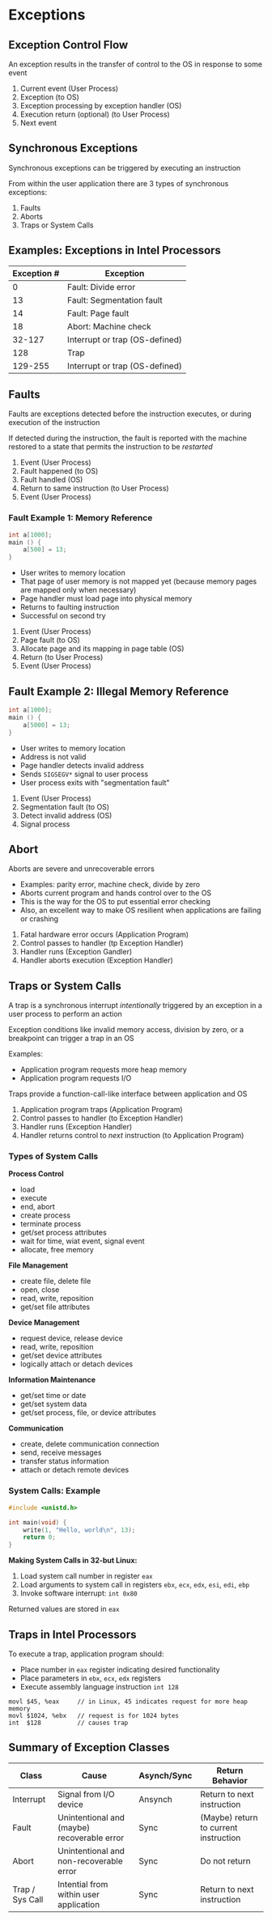 # Exceptions

## Exception Control Flow

An exception results in the transfer of control to the OS in response to some event

1. Current event (User Process)
2. Exception (to OS)
3. Exception processing by exception handler (OS)
4. Execution return (optional) (to User Process)
5. Next event

## Synchronous Exceptions

Synchronous exceptions can be triggered by executing an instruction

From within the user application there are 3 types of synchronous exceptions:
1. Faults
2. Aborts
3. Traps or System Calls

## Examples: Exceptions in Intel Processors

| Exception # | Exception                      |
| ----------- | ------------------------------ |
| 0           | Fault: Divide error            |
| 13          | Fault: Segmentation fault      |
| 14          | Fault: Page fault              |
| 18          | Abort: Machine check           |
| 32-127      | Interrupt or trap (OS-defined) |
| 128         | Trap                           |
| 129-255     | Interrupt or trap (OS-defined) |

## Faults

Faults are exceptions detected before the instruction executes, or during execution of the instruction

If detected during the instruction, the fault is reported with the machine restored to a state that permits the instruction to be *restarted*

1. Event (User Process)
2. Fault happened (to OS)
3. Fault handled (OS)
4. Return to same instruction (to User Process)
5. Event (User Process)

### Fault Example 1: Memory Reference

```c++
int a[1000];
main () {
    a[500] = 13;
}
```

- User writes to memory location
- That page of user memory is not mapped yet (because memory pages are mapped only when necessary)
- Page handler must load page into physical memory
- Returns to faulting instruction
- Successful on second try

1. Event (User Process)
2. Page fault (to OS)
3. Allocate page and its mapping in page table (OS)
4. Return (to User Process)
5. Event (User Process)

## Fault Example 2: Illegal Memory Reference

```c++
int a[1000];
main () {
    a[5000] = 13;
}
```

- User writes to memory location
- Address is not valid
- Page handler detects invalid address
- Sends `SIGSEGV*` signal to user process
- User process exits with "segmentation fault"

1. Event (User Process)
2. Segmentation fault (to OS)
3. Detect invalid address (OS)
4. Signal process

## Abort

Aborts are severe and unrecoverable errors

- Examples: parity error, machine check, divide by zero
- Aborts current program and hands control over to the OS
- This is the way for the OS to put essential error checking
- Also, an excellent way to make OS resilient when applications are failing or crashing

1. Fatal hardware error occurs (Application Program)
2. Control passes to handler (tp Exception Handler)
3. Handler runs (Exception Gandler)
4. Handler aborts execution (Exception Handler)

## Traps or System Calls

A trap is a synchronous interrupt *intentionally* triggered by an exception in a user process to perform an action

Exception conditions like invalid memory access, division by zero, or a breakpoint can trigger a trap in an OS

Examples:
- Application program requests more heap memory
- Application program requests I/O

Traps provide a function-call-like interface between application and OS

1. Application program traps (Application Program)
2. Control passes to handler (to Exception Handler)
3. Handler runs (Exception Handler)
4. Handler returns control to *next* instruction (to Application Program)

### Types of System Calls

**Process Control**
- load
- execute
- end, abort
- create process
- terminate process
- get/set process attributes
- wait for time, wiat event, signal event
- allocate, free memory

**File Management**
- create file, delete file
- open, close
- read, write, reposition
- get/set file attributes

**Device Management**
- request device, release device
- read, write, reposition
- get/set device attributes
- logically attach or detach devices

**Information Maintenance**
- get/set time or date
- get/set system data
- get/set process, file, or device attributes

**Communication**
- create, delete communication connection
- send, receive messages
- transfer status information
- attach or detach remote devices

### System Calls: Example

```c++
#include <unistd.h>

int main(void) {
    write(1, "Hello, world\n", 13);
    return 0;
}
```

**Making System Calls in 32-but Linux:**
1. Load system call number in register `eax`
2. Load arguments to system call in registers `ebx`, `ecx`, `edx`, `esi`, `edi`, `ebp`
3. Invoke software interrupt: `int 0x80`

Returned values are stored in `eax`

## Traps in Intel Processors

To execute a trap, application program should:
- Place number in `eax` register indicating desired functionality
- Place parameters in `ebx`, `ecx`, `edx` registers
- Execute assembly language instruction `int 128`

```
movl $45, %eax     // in Linux, 45 indicates request for more heap memory
movl $1024, %ebx   // request is for 1024 bytes
int  $128          // causes trap
```

## Summary of Exception Classes

| Class           | Cause                                       | Asynch/Sync | Return Behavior                       |
| --------------- | ------------------------------------------- | ----------- | ------------------------------------- |
| Interrupt       | Signal from I/O device                      | Ansynch     | Return to next instruction            | 
| Fault           | Unintentional and (maybe) recoverable error | Sync        | (Maybe) return to current instruction |
| Abort           | Unintentional and non-recoverable error     | Sync        | Do not return                         |
| Trap / Sys Call | Intential from within user application      | Sync        | Return to next instruction            |